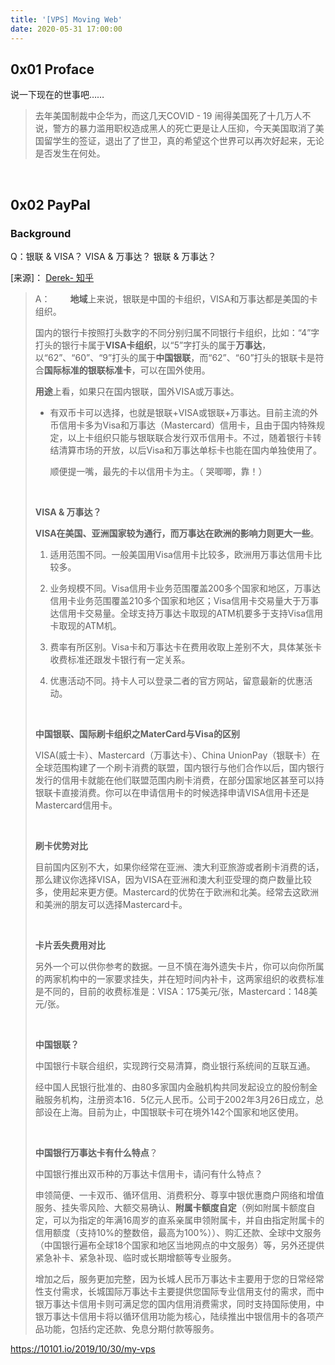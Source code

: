 ```yaml
---
title: '[VPS] Moving Web'
date: 2020-05-31 17:00:00
---
```


## 0x01 Proface 

说一下现在的世事吧……

> 去年美国制裁中企华为，而这几天COVID - 19 闹得美国死了十几万人不说，警方的暴力滥用职权造成黑人的死亡更是让人压抑，今天美国取消了美国留学生的签证，退出了了世卫，真的希望这个世界可以再次好起来，无论是否发生在何处。

</br>

## 0x02 PayPal

### Background

Q：银联 & VISA？ VISA & 万事达？ 银联 & 万事达？

[来源]： [Derek- 知乎]( https://zhuanlan.zhihu.com/p/43284643)

> A：
> 　　**地域**上来说，银联是中国的卡组织，VISA和万事达都是美国的卡组织。
>
> 国内的银行卡按照打头数字的不同分别归属不同银行卡组织，比如：“4”字打头的银行卡属于**VISA卡组织**，以“5”字打头的属于**万事达**，以“62”、“60”、“9”打头的属于**中国银联**，而“62”、“60”打头的银联卡是符合**国际标准的银联标准卡**，可以在国外使用。
>
> **用途**上看，如果只在国内银联，国外VISA或万事达。
>
> * 有双币卡可以选择，也就是银联+VISA或银联+万事达。目前主流的外币信用卡多为Visa和万事达（Mastercard）信用卡，且由于国内特殊规定，以上卡组织只能与银联联合发行双币信用卡。不过，随着银行卡转结清算市场的开放，以后Visa和万事达单标卡也能在国内单独使用了。
>
>   顺便提一嘴，最先的卡以信用卡为主。（ 哭唧唧，靠！）
>
> </br>
>
> **VISA & 万事达？**
>
> **VISA在美国、亚洲国家较为通行，而万事达在欧洲的影响力则更大一些**。
>
> 1. 适用范围不同。一般美国用Visa信用卡比较多，欧洲用万事达信用卡比较多。
>
> 2. 业务规模不同。Visa信用卡业务范围覆盖200多个国家和地区，万事达信用卡业务范围覆盖210多个国家和地区；Visa信用卡交易量大于万事达信用卡交易量。全球支持万事达卡取现的ATM机要多于支持Visa信用卡取现的ATM机。
>
> 3. 费率有所区别。Visa卡和万事达卡在费用收取上差别不大，具体某张卡收费标准还跟发卡银行有一定关系。
>
> 4. 优惠活动不同。持卡人可以登录二者的官方网站，留意最新的优惠活动。
>
>    </br>
>
> **中国银联、国际刷卡组织之MaterCard与Visa的区别**
>
> VISA(威士卡）、Mastercard（万事达卡）、China UnionPay（银联卡）在全球范围构建了一个刷卡消费的联盟，国内银行与他们合作以后，国内银行发行的信用卡就能在他们联盟范围内刷卡消费，在部分国家地区甚至可以持银联卡直接消费。你可以在申请信用卡的时候选择申请VISA信用卡还是Mastercard信用卡。
>
> </br>
>
> **刷卡优势对比**
>
> 目前国内区别不大，如果你经常在亚洲、澳大利亚旅游或者刷卡消费的话，那么建议你选择VISA，因为VISA在亚洲和澳大利亚受理的商户数量比较多，使用起来更方便。Mastercard的优势在于欧洲和北美。经常去这欧洲和美洲的朋友可以选择Mastercard卡。
>
> </br>
>
> **卡片丢失费用对比**
>
> 另外一个可以供你参考的数据。一旦不慎在海外遗失卡片，你可以向你所属的两家机构中的一家要求挂失，并在短时间内补卡，这两家组织的收费标准是不同的，目前的收费标准是：VISA：175美元/张，Mastercard：148美元/张。
>
> </br>
>
> **中国银联？**
>
> 中国银行卡联合组织，实现跨行交易清算，商业银行系统间的互联互通。
>
> 经中国人民银行批准的、由80多家国内金融机构共同发起设立的股份制金融服务机构，注册资本16．5亿元人民币。公司于2002年3月26日成立，总部设在上海。目前为止，中国银联卡可在境外142个国家和地区使用。
>
> </br>
>
> **中国银行万事达卡有什么特点**？
>
> 中国银行推出双币种的万事达卡信用卡，请问有什么特点？
>
> 申领简便、一卡双币、循环信用、消费积分、尊享中银优惠商户网络和增值服务、挂失零风险、大额交易确认、**附属卡额度自定**（例如附属卡额度自定，可以为指定的年满16周岁的直系亲属申领附属卡，并自由指定附属卡的信用额度（支持10%的整数倍，最高为100%））、购汇还款、全球中文服务（中国银行遍布全球18个国家和地区当地网点的中文服务）等，另外还提供紧急补卡、紧急补现、临时或长期增额等专业服务。
>
> 增加之后，服务更加完整，因为长城人民币万事达卡主要用于您的日常经常性支付需求，长城国际万事达卡主要提供您国际专业信用支付的需求，而中银万事达卡信用卡则可满足您的国内信用消费需求，同时支持国际使用，中银万事达卡信用卡将以循环信用功能为核心，陆续推出中银信用卡的各项产品功能，包括约定还款、免息分期付款等服务。



https://10101.io/2019/10/30/my-vps

​	





















